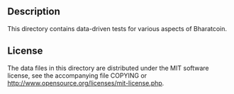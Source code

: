 Description
------------

This directory contains data-driven tests for various aspects of Bharatcoin.

License
--------

The data files in this directory are distributed under the MIT software
license, see the accompanying file COPYING or
http://www.opensource.org/licenses/mit-license.php.

